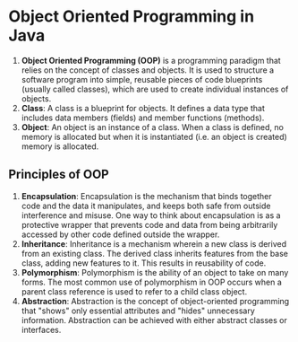 # Object Oriented Programming in Java

1. **Object Oriented Programming (OOP)** is a programming paradigm that relies on the concept of classes and objects. It is used to structure a software program into simple, reusable pieces of code blueprints (usually called classes), which are used to create individual instances of objects.
2. **Class**: A class is a blueprint for objects. It defines a data type that includes data members (fields) and member functions (methods).
3. **Object**: An object is an instance of a class. When a class is defined, no memory is allocated but when it is instantiated (i.e. an object is created) memory is allocated.

## Principles of OOP

1. **Encapsulation**: Encapsulation is the mechanism that binds together code and the data it manipulates, and keeps both safe from outside interference and misuse. One way to think about encapsulation is as a protective wrapper that prevents code and data from being arbitrarily accessed by other code defined outside the wrapper.
2. **Inheritance**: Inheritance is a mechanism wherein a new class is derived from an existing class. The derived class inherits features from the base class, adding new features to it. This results in reusability of code.
3. **Polymorphism**: Polymorphism is the ability of an object to take on many forms. The most common use of polymorphism in OOP occurs when a parent class reference is used to refer to a child class object.
4. **Abstraction**: Abstraction is the concept of object-oriented programming that "shows" only essential attributes and "hides" unnecessary information. Abstraction can be achieved with either abstract classes or interfaces.

